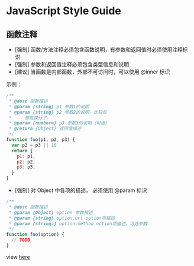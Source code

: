 # JavaScript Style Guide

## 函数注释

- [强制] 函数/方法注释必须包含函数说明，有参数和返回值时必须使用注释标识
- [强制] 参数和返回值注释必须包含类型信息和说明
- [建议] 当函数是内部函数，外部不可访问时，可以使用 @inner 标识

示例：

```js
/**
 * @desc 函数描述
 * @param {string} p1 参数1的说明
 * @param {string} p2 参数2的说明，比较长
 *     那就换行了.
 * @param {number=} p3 参数3的说明（可选）
 * @return {Object} 返回值描述
 */
function foo(p1, p2, p3) {
  var p3 = p3 || 10
  return {
    p1: p1,
    p2: p2,
    p3: p3,
  }
}
```

- [强制] 对 Object 中各项的描述， 必须使用 @param 标识

```js
/**
 * @desc 函数描述
 * @param {Object} option 参数描述
 * @param {string} option.url option项描述
 * @param {string=} option.method option项描述，可选参数
 */
function foo(option) {
  // TODO
}
```

view [here](https://github.com/fex-team/styleguide/blob/master/javascript.md#248-%E5%87%BD%E6%95%B0%E6%96%B9%E6%B3%95%E6%B3%A8%E9%87%8A)
